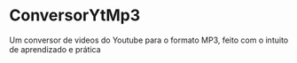# ConversorYtMp3
Um conversor de videos do Youtube para o formato MP3, feito com o intuito de aprendizado e prática
